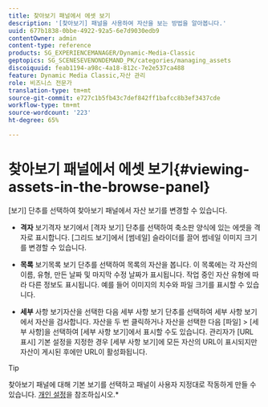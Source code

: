 ```yaml
---
title: 찾아보기 패널에서 에셋 보기
description: '[찾아보기] 패널을 사용하여 자산을 보는 방법을 알아봅니다.'
uuid: 677b1838-0bbe-4922-92a5-6e7d9030edb9
contentOwner: admin
content-type: reference
products: SG_EXPERIENCEMANAGER/Dynamic-Media-Classic
geptopics: SG_SCENESEVENONDEMAND_PK/categories/managing_assets
discoiquuid: feab1194-a98c-4a18-812c-7e2e537ca488
feature: Dynamic Media Classic,자산 관리
role: 비즈니스 전문가
translation-type: tm+mt
source-git-commit: e727c1b5fb43c7def842ff1bafcc8b3ef3437cde
workflow-type: tm+mt
source-wordcount: '223'
ht-degree: 65%

---
```



# 찾아보기 패널에서 에셋 보기{#viewing-assets-in-the-browse-panel}

[보기] 단추를 선택하여 찾아보기 패널에서 자산 보기를 변경할 수 있습니다.

* **격자**
보기격자 보기에서 [격자 보기] 단추를 선택하여 축소판 양식에 있는 에셋을 격자로 표시합니다. [그리드 보기]에서 [썸네일] 슬라이더를 끌어 썸네일 이미지 크기를 변경할 수 있습니다.

* **목록**
보기목록 보기 단추를 선택하여 목록의 자산을 봅니다. 이 목록에는 각 자산의 이름, 유형, 만든 날짜 및 마지막 수정 날짜가 표시됩니다. 작업 중인 자산 유형에 따라 다른 정보도 표시됩니다. 예를 들어 이미지의 치수와 파일 크기를 표시할 수 있습니다.

* **세부**
사항 보기자산을 선택한 다음 세부 사항 보기 단추를 선택하여 세부 사항 보기에서 자산을 검사합니다. 자산을 두 번 클릭하거나 자산을 선택한 다음 [파일] > [세부 사항]을 선택하여 [세부 사항 보기]에서 표시할 수도 있습니다. 관리자가 [URL 표시] 기본 설정을 지정한 경우 [세부 사항 보기]에 모든 자산의 URL이 표시되지만 자산이 게시된 후에만 URL이 활성화됩니다.

>[!TIP]
>
>찾아보기 패널에 대해 기본 보기를 선택하고 패널이 사용자 지정대로 작동하게 만들 수 있습니다. [개인 설정](personal-setup.md#personal_setup)을 참조하십시오.*
